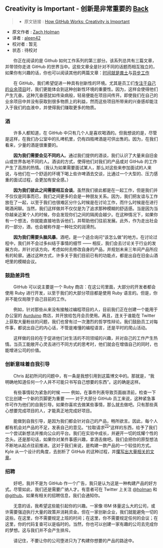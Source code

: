 ## Creativity is Important - 创新是非常重要的 [**Back**](./../translation.md)

> * 原文链接 : [How GitHub Works: Creativity is Important](https://zachholman.com/posts/how-github-works-creativity/)
* 原文作者 : [Zach Holman](https://zachholman.com/about)
* 译者 : [aleen42](https://github.com/aleen42) 
* 校对者 : 暂无
* 状态 : 待校对

&nbsp; &nbsp; &nbsp; &nbsp;你正在阅读的是 Github 如何工作系列的第三部分。该系列总共有三篇文章，并带领你走进 GitHub 的世界当中。这些文章全是针对不同的话题而相互独立的，如果你有兴趣的话，你也可以阅读其他的两篇文章：[时间就是粪土](./../hours_are_bullshit/hours_are_bullshit.md)与[异步工作](./../be_asynchronous/be_asynchronous.md)

&nbsp; &nbsp; &nbsp; &nbsp;在 GitHub，我们希望促进一种具有创新性的环境。尤其是员工们[专注于自己的业余项目](http://zachholman.com/posts/why-github-hacks-on-side-projects)时，我们更能体会到这种创新性环境的重要性。因为，这样会使得他们产生亢奋。这种亢奋感犹如传染病般，轻易便能在项目间传开。即使我们在自己的业余项目中并没有获取到很多物质上的利益，然而这些项目所带来的兴奋感却能注入于我们的血液中，并使得我们赚取更多的物质。


### 酒

&nbsp; &nbsp; &nbsp; &nbsp;许多人都知道，在 GitHub 中只有几个人是喜欢喝酒的。但我想说的是，尽管是这样，在我们办公室中的扎啤机里，仍有四瓶啤酒是可供出售的。因为，在我们看来，少量的酒是很重要的。

&nbsp; &nbsp; &nbsp; &nbsp;**因为我们需要会见不同的人**。通过我们提供的酒谈，我们认识了大量来自旧金山或世界各地不同的人。酒谈的方式，使得他们对我们的产品或对 GitHub 的工作产生了高昂的热情。（我认为如果需要面试某人，那么对这些来参加面试的人来说，与他们在一个舒适的环境下喝上些许啤酒去交谈，比通过一个大型的、压力感重的面试过程，会更加有安全感。）

&nbsp; &nbsp; &nbsp; &nbsp;**因为我们彼此之间需要相互会谈**。虽然我们彼此都是在一起工作，但是我们并不仅仅是同事而已，我们之间更多的会是一种朋友关系。因为，我们把友谊与工作放在了一起，以至于我们也很难区分什么时候是在讨论工作，而什么时候是在进行喝酒闲聊。当然，我们这样做并不仅仅是为了追求那种模糊的舒适感。当是因为当你越亲近某个人的时候，你会发现你们之间的隔阂会越少。在这种情况下，如果你有一个想法，你就能直接地告诉他们，并帮助他们往前发展。此外，作为走出社会的一部分，酒，也会被称作是一种社交的润滑剂。

&nbsp; &nbsp; &nbsp; &nbsp;**因为我们需要头脑风暴**。酒吧，是一个适合询问“该怎么做”的地方。在讨论过程中，我们并不会过多纠结于事情的细节 —— 相反，我们会去讨论关于行业的发展方向，并针对该方向，考虑如何去修改自身的产品，并规划未来三年间产品所应有的轮廓。通过这种方式，许多关于我们目前已有的功能点，都是出自在旧金山酒吧里的模糊会议。

### 鼓励差异性

&nbsp; &nbsp; &nbsp; &nbsp;GitHub 可以说主要是一个 Ruby 商店：在这公司里面，大部分的开发者都会使用 Ruby 进行开发，以至于我们的大部分项目都是使用 Ruby 语言的。但是，你并不能仅局限于自己目前的工作。

&nbsp; &nbsp; &nbsp; &nbsp;例如，针对那些从来没有接触过编程项目的人，目前我们正在创建一个能用于办公室的 [Aurduino](https://www.arduino.cc/) 商店，并开放给包月会员使用。再且，连关于谁能在 Twitter 上获取大量粉丝的问题，我们也曾有过一次激烈的哲学性辩论。我们鼓励员工对每件事，都说出自己的内心话，不管是难懂的编程语言，还是平时的爬山活动。

&nbsp; &nbsp; &nbsp; &nbsp;这样做的目的在于促进他们对生活的不同领域的兴趣，并对自己的工作产生热情。当员工能敞开心灵去进行不同方式的思考时，他们就会在增值自己的同时，也能增进公司的价值。

### 创新意味着自我引导

&nbsp; &nbsp; &nbsp; &nbsp;Chris 起初所问的问题中，有一条是我想引用到这篇博文中的。那就是，“我明确地知道任何一个人并不可能只书写自己想要的东西”。这的确是这样。

&nbsp; &nbsp; &nbsp; &nbsp;有些事情较为紧急的时候 —— 例如，在事件列表导致页面崩溃前，检查一下它比创建一个新的页脚更为重要 —— 对于大部分 GitHub 员工来说，这种紧急事件可作为他们的自我引导。如果你喜欢去做某些事情，那么就去做吧。只有那些真心想要完成项目的人，才能真正地完成好项目。

&nbsp; &nbsp; &nbsp; &nbsp;能做到自我引导，是因为我们都会针对自己的产品，畅所欲言。因此，每个人都有机会对产品的不足，发表自己的意见。“拉取请求<sup>[[1]](#comment1)</sup>”这样的东西，给予了我们一个尝试新想法并推向公众的平台。我们在实验中成长，并避开一切的炫耀个性的念头。还是那句话，如果你对某件事感兴趣，拿酒去做吧。我们会把你的原型想法不断地从起点往前推进。这对于我们来说，是构建一款产品的一个较佳的方式。Kyle 从一个设计的角度，去剖析了 GitHub 的这种过程，并[攥写出大量相关的文章](http://warpspire.com/posts/product-design/)。

### 招聘

&nbsp; &nbsp; &nbsp; &nbsp;好吧，我并不是为 GitHub 作一个广告，我只是认为这是一种构建产品的好方式。尽管如此，我们还是需要广纳人才。有意者可在 Twitter 上关注 [@holman](http://twitter.com/holman) 和 [@github](http://twitter.com/github)。如果有相关的招聘信息，我们会通知你。

&nbsp; &nbsp; &nbsp; &nbsp;无意的话，我希望这些能引起你的兴趣。一家像 IBM 体量这么大的公司，或许需要强迫执行大量的政策并消耗资金。但在一家创新企业，我们就能避免一切的这些。在这里，你不需要规定上班的时间；在这里，你不需要规定任何的会议；在这里，你的代码复查可以是临时的。当然，你也可以创建一家有趣的公司去完成你的梦想。这与我们并不会产生排斥。

&nbsp; &nbsp; &nbsp; &nbsp;请记住，不要让你的公司堕进只为了构建你想要的产品的路途中。



